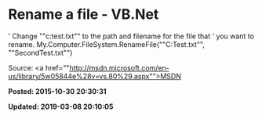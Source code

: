 # Rename a file - VB.Net

' Change ""c:test.txt"" to the path and filename for the file that
' you want to rename.
My.Computer.FileSystem.RenameFile(""C:Test.txt"", ""SecondTest.txt"")



Source: <a href=""http://msdn.microsoft.com/en-us/library/5w05844e%28v=vs.80%29.aspx"">MSDN</a>

**Posted: 2015-10-30 20:30:31** 

**Updated: 2019-03-08 20:10:05** 


